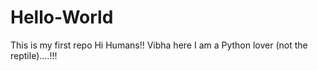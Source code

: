 # Hello-World
This is my first repo
Hi Humans!!
Vibha here I am a Python lover (not the reptile)....!!!

